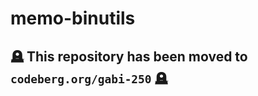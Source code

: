 # memo-binutils

## :headstone: This repository has been moved to `codeberg.org/gabi-250` :headstone:
